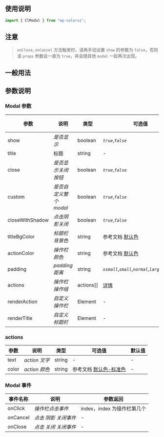 ## 使用说明

```jsx
import { ClModal } from "mp-colorui";
```

## 注意

> `onClose`, `onCancel` 方法触发时，请再手动设置 `show` 的参数为 `false`，否则该 `props` 参数会一直为 `true`，并会随其他 `modal` 一起再次出现。

## 一般用法

<CodeShow componentName='modal' />

## 参数说明

### Modal 参数

| 参数            | 说明                   | 类型      | 可选值                                               | 默认值    |
| --------------- | ---------------------- | --------- | ---------------------------------------------------- | --------- |
| show            | _是否显示_             | boolean   | _`true`_,_`false`_                                   | _`false`_ |
| title           | 标题                   | string    | -                                                    | -         |
| close           | _是否显示关闭按钮_     | boolean   | _`true`_,_`false`_                                   | _`true`_  |
| custom          | _是否自定义整个 modal_ | boolean   | _`true`_,_`false`_                                   | _`false`_ |
| closeWithShadow | _点击阴影关闭_         | boolean   | _`true`_,_`false`_                                   | _`false`_ |
| titleBgColor    | _标题栏背景色_         | string    | 参考文档 [默认色](/home/color)                       | -         |
| actionColor     | _操作栏颜色_           | string    | 参考文档 [默认色](/home/color)                       | -         |
| padding         | _padding 距离_         | string    | _`xsmall`_,_`small`_,_`normal`_,_`large`_,_`xlarge`_ | -         |
| actions         | _操作栏操作组_         | actions[] | [详情](/action/modal#actions)                     | []        |
| renderAction    | _自定义操作栏_         | Element   | -                                                    | -         |
| renderTitle     | _自定义标题栏_         | Element   | -                                                    | -         |

### actions

| 参数  | 说明          | 类型   | 可选值                                          | 默认值 |
| ----- | ------------- | ------ | ----------------------------------------------- | ------ |
| text  | _action 文字_ | string | -                                               | -      |
| color | _action 颜色_ | string | 参考文档 [默认色-标准色](/home/color#标准色) | -      |

### Modal 事件

| 事件名称 | 说明                 | 参数返回                    |
| -------- | -------------------- | --------------------------- |
| onClick  | _操作栏点击事件_     | index，index 为操作栏第几个 |
| onCancel | _点击 阴影 关闭事件_ | -                           |
| onClose  | _点击 关闭 关闭事件_ | -                           |

<FloatPhone url="https://yinliangdream.github.io/mp-colorui-h5-demo/#/pages/components/modal/index" />
